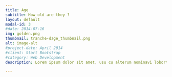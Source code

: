 ```yaml
---
title: Age
subtitle: How old are they ?
layout: default
modal-id: 3
#date: 2014-07-16
img: golden.png
thumbnail: tranche-dage_thumbnail.png
alt: image-alt
#project-date: April 2014
#client: Start Bootstrap
#category: Web Development
description: Lorem ipsum dolor sit amet, usu cu alterum nominavi lobortis. At duo novum diceret. Tantas apeirian vix et, usu sanctus postulant inciderint ut, populo diceret necessitatibus in vim. Cu eum dicam feugiat noluisse.

---
```

